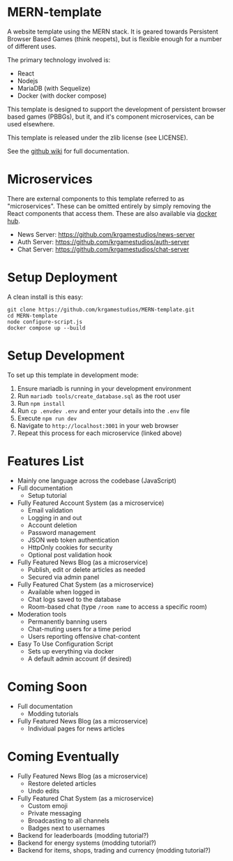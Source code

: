 # MERN-template

A website template using the MERN stack. It is geared towards Persistent Browser Based Games (think neopets), but is flexible enough for a number of different uses.

The primary technology involved is:

* React
* Nodejs
* MariaDB (with Sequelize)
* Docker (with docker compose)

This template is designed to support the development of persistent browser based games (PBBGs), but it, and it's component microservices, can be used elsewhere.

This template is released under the zlib license (see LICENSE).

See the [github wiki](https://github.com/krgamestudios/MERN-template/wiki) for full documentation.

# Microservices

There are external components to this template referred to as "microservices". These can be omitted entirely by simply removing the React components that access them. These are also available via [docker hub](https://hub.docker.com/u/krgamestudios).

* News Server: https://github.com/krgamestudios/news-server
* Auth Server: https://github.com/krgamestudios/auth-server
* Chat Server: https://github.com/krgamestudios/chat-server

# Setup Deployment

A clean install is this easy:

```
git clone https://github.com/krgamestudios/MERN-template.git
cd MERN-template
node configure-script.js
docker compose up --build
```

# Setup Development

To set up this template in development mode:

1. Ensure mariadb is running in your development environment
2. Run `mariadb tools/create_database.sql` as the root user
3. Run `npm install`
4. Run `cp .envdev .env` and enter your details into the `.env` file
5. Execute `npm run dev`
6. Navigate to `http://localhost:3001` in your web browser
7. Repeat this process for each microservice (linked above)

# Features List

- Mainly one language across the codebase (JavaScript)
- Full documentation
	- Setup tutorial
- Fully Featured Account System (as a microservice)
	- Email validation
	- Logging in and out
	- Account deletion
	- Password management
	- JSON web token authentication
	- HttpOnly cookies for security
	- Optional post validation hook
- Fully Featured News Blog (as a microservice)
	- Publish, edit or delete articles as needed
	- Secured via admin panel
- Fully Featured Chat System (as a microservice)
	- Available when logged in
	- Chat logs saved to the database
	- Room-based chat (type `/room name` to access a specific room)
- Moderation tools
	- Permanently banning users
	- Chat-muting users for a time period
	- Users reporting offensive chat-content
- Easy To Use Configuration Script
	- Sets up everything via docker
	- A default admin account (if desired)

# Coming Soon

- Full documentation
	- Modding tutorials
- Fully Featured News Blog (as a microservice)
	- Individual pages for news articles

# Coming Eventually

- Fully Featured News Blog (as a microservice)
	- Restore deleted articles
	- Undo edits
- Fully Featured Chat System (as a microservice)
	- Custom emoji
	- Private messaging
	- Broadcasting to all channels
	- Badges next to usernames
- Backend for leaderboards (modding tutorial?)
- Backend for energy systems (modding tutorial?)
- Backend for items, shops, trading and currency (modding tutorial?)
